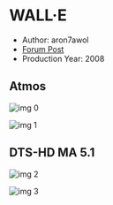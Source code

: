 # WALL·E

* Author: aron7awol
* [Forum Post](https://www.avsforum.com/threads/bass-eq-for-filtered-movies.2995212/post-57711596)
* Production Year: 2008

## Atmos

![img 0](https://i.imgur.com/nMRRuOw.jpg)

![img 1](https://i.imgur.com/J6WBXps.png)

## DTS-HD MA 5.1

![img 2](https://i.imgur.com/sVRwyTV.jpg)

![img 3](https://i.imgur.com/7h6n4XZ.jpg)

